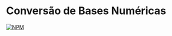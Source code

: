 # Conversão de Bases Numéricas
[![NPM](https://img.shields.io/npm/1/react)](https://github.com/matheuszsh/conversaoBasesNumericas/blob/main/LICENSE)
